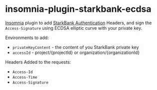 # insomnia-plugin-starkbank-ecdsa

[Insomnia](https://insomnia.rest/download) plugin to add [StarkBank Authentication](https://starkbank.com/docs/api#authentication) Headers, and sign the `Access-Signature` using ECDSA elliptic curve with your private key.

Environments to add:
- `privateKeyContent` - the content of you StarkBank private key
- `accessId` - project/{projectId} or organization/{organizationId}

Headers Added to the requests:
- `Access-Id`
- `Access-Time`
- `Access-Signature`
